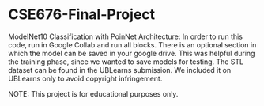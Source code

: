 # CSE676-Final-Project
ModelNet10 Classification with PoinNet Architecture:
In order to run this code, run in Google Collab and run all blocks. There is an optional section in which the model can be saved in your google drive. This was helpful during the training phase, since we wanted to save models for testing. The STL dataset can be found in the UBLearns submission. We included it on UBLearns only to avoid copyright infringement. 

NOTE: This project is for educational purposes only. 
